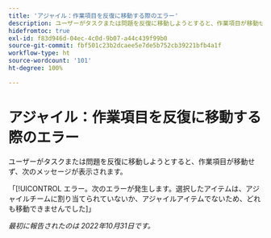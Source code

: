 ```yaml
---
title: 'アジャイル：作業項目を反復に移動する際のエラー'
description: ユーザーがタスクまたは問題を反復に移動しようとすると、作業項目が移動せず、エラーメッセージが表示されます。
hidefromtoc: true
exl-id: f83d946d-04ec-4c0d-9b07-a44c439f99b0
source-git-commit: fbf501c23b2dcaee5e7de5b752cb39221bfb4a1f
workflow-type: ht
source-wordcount: '101'
ht-degree: 100%

---
```


# アジャイル：作業項目を反復に移動する際のエラー

ユーザーがタスクまたは問題を反復に移動しようとすると、作業項目が移動せず、次のメッセージが表示されます。

「[!UICONTROL エラー。次のエラーが発生します。選択したアイテムは、アジャイルチームに割り当てられていないか、アジャイルアイテムでないため、どれも移動できませんでした]」

_最初に報告されたのは 2022年10月31日です。_
